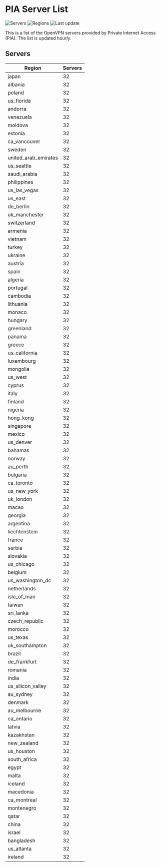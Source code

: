 # PIA Server List

![Servers](https://img.shields.io/badge/servers-3,104-blue) ![Regions](https://img.shields.io/badge/regions-97-blue) ![Last update](https://img.shields.io/badge/last_updated-Sat_Apr_27_12:00:36_GMT_2024-blue)

This is a list of the OpenVPN servers provided by Private Internet Access (PIA). The list is updated hourly.

## Servers
| Region               | Servers |
|----------------------|---------|
| japan | 32 |
| albania | 32 |
| poland | 32 |
| us_florida | 32 |
| andorra | 32 |
| venezuela | 32 |
| moldova | 32 |
| estonia | 32 |
| ca_vancouver | 32 |
| sweden | 32 |
| united_arab_emirates | 32 |
| us_seattle | 32 |
| saudi_arabia | 32 |
| philippines | 32 |
| us_las_vegas | 32 |
| us_east | 32 |
| de_berlin | 32 |
| uk_manchester | 32 |
| switzerland | 32 |
| armenia | 32 |
| vietnam | 32 |
| turkey | 32 |
| ukraine | 32 |
| austria | 32 |
| spain | 32 |
| algeria | 32 |
| portugal | 32 |
| cambodia | 32 |
| lithuania | 32 |
| monaco | 32 |
| hungary | 32 |
| greenland | 32 |
| panama | 32 |
| greece | 32 |
| us_california | 32 |
| luxembourg | 32 |
| mongolia | 32 |
| us_west | 32 |
| cyprus | 32 |
| italy | 32 |
| finland | 32 |
| nigeria | 32 |
| hong_kong | 32 |
| singapore | 32 |
| mexico | 32 |
| us_denver | 32 |
| bahamas | 32 |
| norway | 32 |
| au_perth | 32 |
| bulgaria | 32 |
| ca_toronto | 32 |
| us_new_york | 32 |
| uk_london | 32 |
| macao | 32 |
| georgia | 32 |
| argentina | 32 |
| liechtenstein | 32 |
| france | 32 |
| serbia | 32 |
| slovakia | 32 |
| us_chicago | 32 |
| belgium | 32 |
| us_washington_dc | 32 |
| netherlands | 32 |
| isle_of_man | 32 |
| taiwan | 32 |
| sri_lanka | 32 |
| czech_republic | 32 |
| morocco | 32 |
| us_texas | 32 |
| uk_southampton | 32 |
| brazil | 32 |
| de_frankfurt | 32 |
| romania | 32 |
| india | 32 |
| us_silicon_valley | 32 |
| au_sydney | 32 |
| denmark | 32 |
| au_melbourne | 32 |
| ca_ontario | 32 |
| latvia | 32 |
| kazakhstan | 32 |
| new_zealand | 32 |
| us_houston | 32 |
| south_africa | 32 |
| egypt | 32 |
| malta | 32 |
| iceland | 32 |
| macedonia | 32 |
| ca_montreal | 32 |
| montenegro | 32 |
| qatar | 32 |
| china | 32 |
| israel | 32 |
| bangladesh | 32 |
| us_atlanta | 32 |
| ireland | 32 |